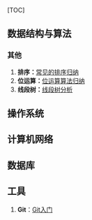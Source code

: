 [TOC]



## 数据结构与算法



### 其他

1. **排序：**[常见的排序归纳](./notes/算法-排序.md)
2. **位运算：**[位运算算法归纳](./notes/算法-位运算.md)
3. **线段树：**[线段树分析](./notes/线段树.md)



## 操作系统





## 计算机网络



## 数据库



## 工具

1. **Git**：[Git入门](./notes/Git入门.md)

